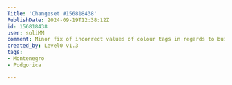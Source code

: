 ```yaml
---
Title: 'Changeset #156818438'
PublishDate: 2024-09-19T12:38:12Z
id: 156818438
user: soliMM
comment: Minor fix of incorrect values of colour tags in regards to buildings and also fixed depracated tag on landuse area in Montenegro
created_by: Level0 v1.3
tags:
- Montenegro
- Podgorica

---
```

